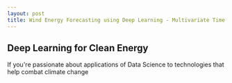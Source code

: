```yaml
---
layout: post
title: Wind Energy Forecasting using Deep Learning - Multivariate Time Series Forecasting
---
```

<style>

.my-class{
   text-align: justify;
}

</style>

## Deep Learning for Clean Energy
If you're passionate about applications of Data Science to technologies that help combat climate change
